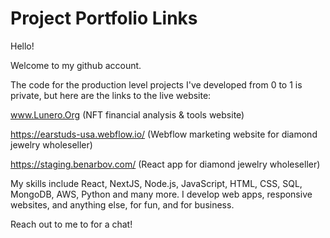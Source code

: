 # Project Portfolio Links

Hello!

Welcome to my github account. 

The code for the production level projects I've developed from 0 to 1 is private, but here are the links to the live website:

www.Lunero.Org 
(NFT financial analysis & tools website)

https://earstuds-usa.webflow.io/ 
(Webflow marketing website for diamond jewelry wholeseller)

https://staging.benarbov.com/ 
(React app for diamond jewelry wholeseller)

My skills include React, NextJS, Node.js, JavaScript, HTML, CSS, SQL, MongoDB, AWS, Python and many more. 
I develop web apps, responsive websites, and anything else, for fun, and for business. 

Reach out to me to for a chat!
